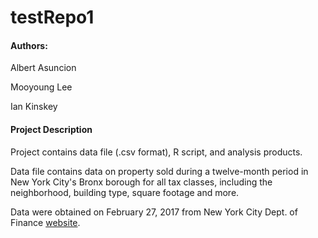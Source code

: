 # testRepo1

#### Authors:
      
  Albert Asuncion
  
  Mooyoung Lee
  
  Ian Kinskey

####  Project Description
Project contains data file (.csv format), R script, and analysis products.

Data file contains data on property sold during a twelve-month period in New York City's Bronx borough for all tax classes, including the neighborhood, building type, square footage and more.  

Data were obtained on February 27, 2017 from New York City Dept. of Finance [website](http://www1.nyc.gov/site/finance/taxes/property-rolling-sales-data.page).
